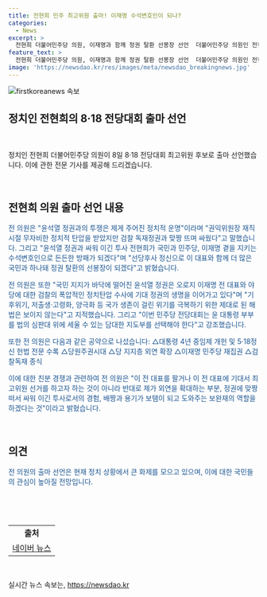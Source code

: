 ```yaml
---
title: 전현희 민주 최고위원 출마! 이재명 수석변호인이 되나?
categories:
  - News
excerpt: >
  전현희 더불어민주당 의원, 이재명과 함께 정권 탈환 선봉장 선언  더불어민주당 의원인 전현희가 8일 8·18 전당대회 최고위원 후보 출마 선언했다. 윤석열 정권과의 투쟁을 강조하며 이재명과 함께 정권 탈환을 이끌어 나갈 것이라고 밝히고, 다양한 공약들을 내세웠다. 이에 대한 지지를 얻기 위해 이 전 대표와의 경쟁이 아닌 국민과 함께 정권 탈환을 위한 역할을 약속하는 모습을 보였다.
feature_text: >
  전현희 더불어민주당 의원, 이재명과 함께 정권 탈환 선봉장 선언  더불어민주당 의원인 전현희가 8일 8·18 전당대회 최고위원 후보 출마 선언했다. 윤석열 정권과의 투쟁을 강조하며 이재명과 함께 정권 탈환을 이끌어 나갈 것이라고 밝히고, 다양한 공약들을 내세웠다. 이에 대한 지지를 얻기 위해 이 전 대표와의 경쟁이 아닌 국민과 함께 정권 탈환을 위한 역할을 약속하는 모습을 보였다.
image: 'https://newsdao.kr/res/images/meta/newsdao_breakingnews.jpg'
---
```


<p><img src="https://newsdao.kr/res/images/meta/newsdao_breakingnews.jpg" alt="firstkoreanews 속보" /></p>

<h2>정치인 전현희의 8·18 전당대회 출마 선언</h2>

<p data-ke-size="size16">&nbsp;</p>

<p>정치인 전현희 더불어민주당 의원이 8일 8·18 전당대회 최고위원 후보로 출마 선언했습니다. 이에 관한 전문 기사를 제공해 드리겠습니다.</p>

<p data-ke-size="size16">&nbsp;</p>

<h2 data-ke-size="size26">전현희 의원 출마 선언 내용</h2>

<p><span style="color: #1a5490;">전 의원은 "윤석열 정권과의 투쟁은 제게 주어진 정치적 운명"이라며 "권익위원장 재직 시절 무자비한 정치적 탄압을 받았지만 검찰 독재정권과 맞짱 뜨며 싸웠다"고 말했습니다. 그리고 "윤석열 정권과 싸워 이긴 투사 전현희가 국민과 민주당, 이재명 곁을 지키는 수석변호인으로 든든한 방패가 되겠다"며 "선당후사 정신으로 이 대표와 함께 더 많은 국민과 하나돼 정권 탈환의 선봉장이 되겠다"고 밝혔습니다.</span></p>

<p><span style="color: #1a5490;">전 의원은 또한 "국민 지지가 바닥에 떨어진 윤석열 정권은 오로지 이재명 전 대표와 야당에 대한 검찰의 폭압적인 정치탄압 수사에 기대 정권의 생명을 이어가고 있다"며 "기후위기, 저출생·고령화, 양극화 등 국가 생존이 걸린 위기를 극복하기 위한 제대로 된 해법은 보이지 않는다"고 지적했습니다. 그리고 "이번 민주당 전당대회는 윤 대통령 부부를 법의 심판대 위에 세울 수 있는 담대한 지도부를 선택해야 한다"고 강조했습니다.</span></p>

<p><span style="color: #1a5490;">또한 전 의원은 다음과 같은 공약으로 나섰습니다: △대통령 4년 중임제 개헌 및 5·18정신 헌법 전문 수록 △당원주권시대 △당 지지층 외연 확장 △이재명 민주당 재집권 △검찰독재 종식</span></p>

<p><span style="color: #1a5490;">이에 대한 친분 경쟁과 관련하여 전 의원은 "이 전 대표를 팔거나 이 전 대표에 기대서 최고위원 선거를 하고자 하는 것이 아니라 반대로 제가 외연을 확대하는 부분, 정권에 맞짱 떠서 싸워 이긴 투사로서의 경험, 배짱과 용기가 보탬이 되고 도와주는 보완재의 역할을 하겠다는 것"이라고 밝혔습니다.</span></p>

<p data-ke-size="size16">&nbsp;</p>

<h2 data-ke-size="size26">의견</h2>

<p><span style="color: #1a5490;">전 의원의 출마 선언은 현재 정치 상황에서 큰 화제를 모으고 있으며, 이에 대한 국민들의 관심이 높아질 전망입니다.</span></p>

<p data-ke-size="size16">&nbsp;</p>

<p data-ke-size="size16">&nbsp;</p>

<table>
<tbody>
<tr>
<td style="text-align: center; height: 17px;"><b>출처</b></td>
</tr>
<tr>
<td style="text-align: center; height: 17px;"><a href="https://news.naver.com/main/read.naver?mode=LSD&mid=sec&sid1=100&oid=056&aid=0011130004" target="_blank" rel="nofollow">네이버 뉴스</a></td>
</tr>
</tbody>
</table>

<p data-ke-size="size16">&nbsp;</p>
실시간 뉴스 속보는, <a href="https://newsdao.kr" rel="dofollow">https://newsdao.kr</a>


